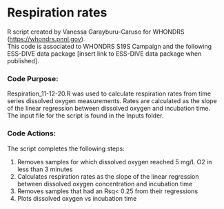# Respiration rates
  
R script created by Vanessa Garayburu-Caruso for WHONDRS (https://whondrs.pnnl.gov).  
This code is associated to WHONDRS S19S Campaign and the following ESS-DIVE data package [insert link to ESS-DIVE data package when published].  
  
### Code Purpose:
Respiration_11-12-20.R was used to calculate respiration rates from time series dissolved oxygen measurements. Rates are calculated as the slope of the linear regression between dissolved oxygen and incubation time.  
The input file for the script is found in the Inputs folder.  
  
### Code Actions:
The script completes the following steps:   

1. Removes samples for which dissolved oxygen reached 5 mg/L O2 in less than 3 minutes
2. Calculates respiration rates as the slope of the linear regression between dissolved oxygen concentration and incubation time
3. Removes samples that had an Rsq< 0.25 from their regressions
4. Plots dissolved oxygen vs incubation time
